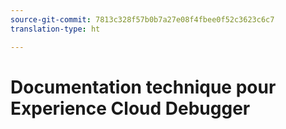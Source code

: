```yaml
---
source-git-commit: 7813c328f57b0b7a27e08f4fbee0f52c3623c6c7
translation-type: ht

---
```

# Documentation technique pour Experience Cloud Debugger
